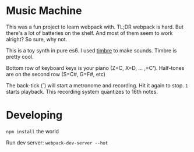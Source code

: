 # Music Machine

This was a fun project to learn webpack with. TL;DR webpack is hard. But
there's a lot of batteries on the shelf. And most of them seem to work alright?
So sure, why not.

This is a toy synth in pure es6. I used [timbre](https://mohayonao.github.io/timbre.js/) to make sounds. Timbre is pretty cool.

Bottom row of keyboard keys is your piano (Z=C, X=D, ... ,=C'). Half-tones are on the second row (S=C#, G=F#, etc)

The back-tick (\`) will start a metronome and recording. Hit it again to stop. `1` starts playback. This recording system quantizes to 16th notes.

# Developing

`npm install` the world

Run dev server: `webpack-dev-server --hot`
